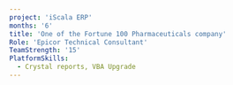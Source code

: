 ```yaml
---
project: 'iScala ERP'
months: '6'
title: 'One of the Fortune 100 Pharmaceuticals company'
Role: 'Epicor Technical Consultant'
TeamStrength: '15'
PlatformSkills:
  - Crystal reports, VBA Upgrade
---
```


